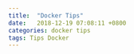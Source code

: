 ```yaml
---
title:  "Docker Tips"
date:   2018-12-19 07:08:11 +0800
categories: docker tips
tags: Tips Docker
---
```

